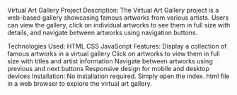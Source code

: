  Virtual Art Gallery Project
Description:
The Virtual Art Gallery project is a web-based gallery showcasing famous artworks from various artists. Users can view the gallery, click on individual artworks to see them in full size with details, and navigate between artworks using navigation buttons.

Technologies Used:
HTML
CSS
JavaScript
Features:
Display a collection of famous artworks in a virtual gallery
Click on artworks to view them in full size with titles and artist information
Navigate between artworks using previous and next buttons
Responsive design for mobile and desktop devices
Installation:
No installation required. 
Simply open the index.
html file in a web browser to explore the virtual art gallery.
